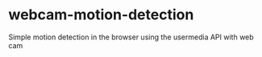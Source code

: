 webcam-motion-detection
=======================

Simple motion detection in the browser using the usermedia API with web cam